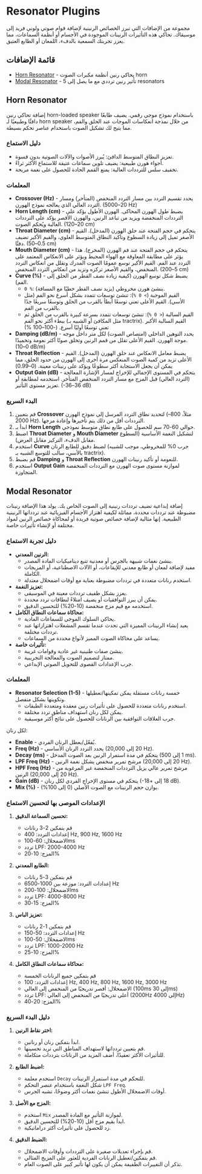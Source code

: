 # Resonator Plugins

مجموعة من الإضافات التي تبرز الخصائص الرنينية لإضافة قوام صوتي ولوني فريد إلى موسيقاك. تحاكي هذه التأثيرات الرنينات الموجودة في الأجسام أو أنظمة السماعات، مما يعزز تجربتك السمعية بالدفء، اللمعان أو الطابع العتيق.

## قائمة الإضافات

- [Horn Resonator](#horn-resonator) - يحاكي رنين أنظمة مكبرات الصوت horn
- [Modal Resonator](#modal-resonator) - تأثير رنين ترددي مع ما يصل إلى 5 resonators

## Horn Resonator

إضافة تحاكي رنين horn-loaded speaker باستخدام نموذج موجي رقمي. يضيف طابعًا دافئًا وطبيعيًا لـ horn speaker من خلال نمذجة انعكاسات الموجات عند الحلق والفم، مما يتيح لك تشكيل الصوت باستخدام عناصر تحكم بسيطة.

### دليل الاستماع

- تعزيز النطاق المتوسط الدافئ: يُبرز الأصوات والآلات الصوتية بدون قسوة.
- أجواء هورن طبيعية: يضيف تلوين سماعات عتيقة للاستماع الأكثر ثراءً.
- تخفيف سلس للترددات العالية: يمنع القمم الحادة للحصول على نغمة مريحة.

### المعلمات

- **Crossover (Hz)** - يحدد تقسيم التردد بين مسار التردد المنخفض (المتأخر) ومسار التردد العالي الذي يعالجه نموذج الهورن. (20–5000 Hz)
- **Horn Length (cm)** - يضبط طول الهورن المحاكى. الهورن الأطول يؤكد على الترددات المنخفضة ويزيد من تباعد الرنين، والهورن الأقصر يؤكد على الترددات العالية ويُحكم الصوت. (20–120 cm)
- **Throat Diameter (cm)** - يتحكم في حجم الفتحة عند حلق الهورن (المدخل). القيم الأصغر تميل إلى زيادة السطوع وتأكيد النطاق المتوسط العلوي، والقيم الأكبر تضيف دفئًا. (0.5–50 cm)
- **Mouth Diameter (cm)** - يتحكم في حجم الفتحة عند فم الهورن (المخرج). هذا يؤثر على مطابقة المعاوقة مع الهواء المحيط ويؤثر على الانعكاس المعتمد على التردد عند الفم. القيم الأكبر توسع عمومًا الصوت المدرك وتقلل من انعكاس التردد المنخفض، والقيم الأصغر تركزه وتزيد من انعكاس التردد المنخفض. (5–200 cm)
- **Curve (%)** - يضبط شكل توسع الهورن (كيفية زيادة نصف القطر من الحلق إلى الفم).
    - `0 %`: ينشئ هورن مخروطي (يزيد نصف القطر خطيًا مع المسافة).
    - القيم الموجبة (`> 0 %`): تنشئ توسعات تتمدد بشكل أسرع نحو الفم (مثل الأسي). القيم الأعلى تعني توسعًا أبطأ بالقرب من الحلق وتوسعًا سريعًا جدًا بالقرب من الفم.
    - القيم السالبة (`< 0 %`): تنشئ توسعات تتمدد بسرعة كبيرة بالقرب من الحلق ثم ببطء أكثر نحو الفم (مثل المكافئ أو الشبيه بـ tractrix). القيم السالبة الأكبر تعني توسعًا أوليًا أسرع.
    (-100–100 %)
- **Damping (dB/m)** - يحدد التوهين الداخلي (امتصاص الصوت) لكل متر داخل موجه موجة الهورن. القيم الأعلى تقلل من قمم الرنين وتخلق صوتًا أكثر نعومة وتخميدًا. (0–10 dB/m)
- **Throat Reflection** - يضبط معامل الانعكاس عند حلق الهورن (المدخل). القيم الأعلى تزيد من كمية الصوت المنعكس مرة أخرى إلى الهورن من حدود الحلق، مما يمكن أن يجعل الاستجابة أكثر سطوعًا ويؤكد على رنينات معينة. (0–0.99)
- **Output Gain (dB)** - يتحكم في المستوى الإجمالي للإخراج لمسار الإشارة المعالجة (التردد العالي) قبل المزج مع مسار التردد المنخفض المتأخر. استخدمه لمطابقة أو تعزيز مستوى التأثير. (-36–36 dB)

### البدء السريع

1. قم بتعيين **Crossover** لتحديد نطاق التردد المرسل إلى نموذج الهورن (مثلاً، 800–2000 Hz). الترددات أقل من ذلك يتم تأخيرها وإعادة مزجها.
2. ابدأ بـ **Horn Length** حوالي 60-70 سم للحصول على طابع نطاق متوسط نموذجي.
3. اضبط **Throat Diameter** و **Mouth Diameter** لتشكيل النغمة الأساسية (السطوع مقابل الدفء، التركيز مقابل العرض).
4. استخدم **Curve** لضبط دقيق للطابع الرنان (جرب 0% للمخروطي، موجب للشبيه بالأسي، سالب للتوسع الشبيه بـ tractrix).
5. قم بضبط **Damping** و **Throat Reflection** للنعومة أو تأكيد رنينات الهورن.
6. استخدم **Output Gain** لموازنة مستوى صوت الهورن مع الترددات المنخفضة المتجاوزة.

## Modal Resonator

إضافة إبداعية تضيف ترددات رنينية إلى الصوت الخاص بك. يولد هذا الإضافة رنينات مضبوطة عند ترددات محددة، مماثلة لكيفية اهتزاز الأجسام الفيزيائية عند تردداتها الرنينية الطبيعية. إنها مثالية لإضافة خصائص صوتية فريدة أو لمحاكاة خصائص الرنين لمواد مختلفة أو لإنشاء تأثيرات خاصة.

### دليل تجربة الاستماع

- **الرنين المعدني:**
  - ينشئ نغمات شبيهة بالجرس أو معدنية تتبع ديناميكيات المادة المصدر.
  - مفيد لإضافة لمعان أو طابع معدني للإيقاعات، أو الآلات الاصطناعية، أو المزيجات الكاملة.
  - استخدم رنانات متعددة في ترددات مضبوطة بعناية مع أوقات اضمحلال معتدلة.
- **تعزيز النغمة:**
  - يعزز بشكل طفيف ترددات معينة في الموسيقى.
  - يمكن أن يبرز التوافقيات أو يضيف امتلاءً لنطاقات تردد محددة.
  - استخدمه مع قيم مزج منخفضة (10-20%) للتحسين الدقيق.
- **محاكاة سماعات النطاق الكامل:**
  - يحاكي السلوك الموجي للسماعات المادية.
  - يعيد إنشاء الرنينات المميزة التي تحدث عندما تقسم المشغلات اهتزازاتها عند ترددات مختلفة.
  - يساعد على محاكاة الصوت المميز لأنواع محددة من السماعات.
- **تأثيرات خاصة:**
  - ينشئ صفات طنينية غير عادية وقوامات غريبة.
  - ممتاز لتصميم الصوت والمعالجة التجريبية.
  - جرب الإعدادات القصوى للتحويل الصوتي الإبداعي.

### المعلمات

- **Resonator Selection (1-5)** - خمسة رنانات مستقلة يمكن تمكينها/تعطيلها وتكوينها بشكل منفصل.
  - استخدم رنانات متعددة للحصول على تأثيرات رنين معقدة ومتعددة الطبقات.
  - يمكن لكل رنان استهداف مناطق تردد مختلفة.
  - جرب العلاقات التوافقية بين الرنانات للحصول على نتائج أكثر موسيقية.

لكل رنان:

- **Enable** - يُفعّل/يعطل الرنان الفردي.
- **Freq (Hz)** - يحدد التردد الرنان الأساسي (20 إلى 20,000 Hz).
- **Decay (ms)** - يتحكم في مدة استمرار الرنين بعد الصوت المدخل (1 إلى 500 ms).
- **LPF Freq (Hz)** - مرشح تمرير منخفض يشكل نغمة الرنين (20 إلى 20,000 Hz).
- **HPF Freq (Hz)** - مرشح تمرير عالي يزيل الترددات المنخفضة غير المرغوبة من الرنين (20 إلى 20,000 Hz).
- **Gain (dB)** - يتحكم في مستوى الإخراج الفردي لكل رنان (-18 إلى +18 dB).
- **Mix (%)** - يوازن حجم الرنينات مع الصوت الأصلي (0 إلى 100%).

### الإعدادات الموصى بها لتحسين الاستماع

1. **تحسين السماعة الدقيق:**
   - قم بتمكين 2-3 رنانات
   - إعدادات التردد: 400 Hz, 900 Hz, 1600 Hz
   - الاضمحلال: 60-100ms
   - تردد LPF: 2000-4000 Hz
   - المزج: 10-20%

2. **الطابع المعدني:**
   - قم بتمكين 3-5 رنانات
   - إعدادات التردد: موزعة بين 1000-6500 Hz
   - الاضمحلال: 100-200ms
   - تردد LPF: 4000-8000 Hz
   - المزج: 15-30%

3. **تعزيز الباس:**
   - قم بتمكين 1-2 رنانات
   - إعدادات التردد: 50-150 Hz
   - الاضمحلال: 50-100ms
   - تردد LPF: 1000-2000 Hz
   - المزج: 10-25%

4. **محاكاة سماعات النطاق الكامل:**
   - قم بتمكين جميع الرنانات الخمسة
   - إعدادات التردد: 100 Hz, 400 Hz, 800 Hz, 1600 Hz, 3000 Hz
   - الاضمحلال: أقصر تدريجيًا من المنخفض إلى العالي (100ms إلى 30ms)
   - تردد LPF: أعلى تدريجيًا من المنخفض إلى العالي (2000Hz إلى 4000Hz)
   - المزج: 20-40%

### دليل البدء السريع

1. **اختر نقاط الرنين:**
   - ابدأ بتمكين رنان أو رنانين.
   - قم بتعيين تردداتها لاستهداف المناطق التي تريد تحسينها.
   - للتأثيرات الأكثر تعقيدًا، أضف المزيد من الرنانات بترددات متكاملة.

2. **اضبط الطابع:**
   - استخدم معلمة `Decay` للتحكم في مدة استمرار الرنينات.
   - شكل النغمة باستخدام عنصر التحكم `LPF Freq`.
   - أوقات الاضمحلال الأطول تنشئ نغمات أكثر وضوحًا، تشبه الجرس.

3. **المزج مع الأصل:**
   - استخدم `Mix` لموازنة التأثير مع المادة المصدر.
   - ابدأ بقيم مزج أقل (10-20%) للتحسين الدقيق.
   - زد للحصول على تأثيرات أكثر دراماتيكية.

4. **الضبط الدقيق:**
   - قم بإجراء تعديلات صغيرة على الترددات وأوقات الاضمحلال.
   - قم بتمكين/تعطيل الرنانات الفردية للعثور على المزيج المثالي.
   - تذكر أن التغييرات الطفيفة يمكن أن يكون لها تأثير كبير على الصوت العام.
